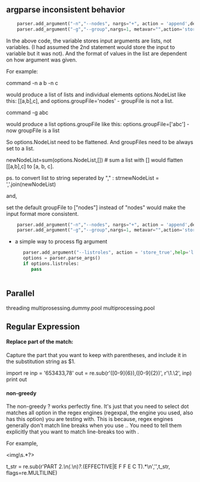 ## argparse inconsistent behavior 

```py
    parser.add_argument("-n","--nodes", nargs="+", action = 'append',dest="NodeList", help="a list of nodes seperated by space")
    parser.add_argument("-g","--group",nargs=1, metavar="",action='store',default="nodes",dest="groupFile", help="a file for list of nodes, one line per node")
```

In the above code, the variable stores input arguments are lists, not variables. (I had assumed the 2nd statement would store the input to  variable  but it was not). And the format of values in the list are dependent on how argument was given.

For example: 

command -n a b -n c  

would produce a list of lists and individual elements options.NodeList like this: [[a,b],c], and options.groupFile='nodes' - groupFile is not a list. 

command -g abc

would produce a list options.groupFile like this: options.groupFile=['abc'] - now groupFile is a list


So options.NodeList need to be flattened. And groupFiles need to be always set to a list. 

newNodeList=sum(options.NodeList,[]) # sum a list with [] would flatten [[a,b],c] to [a, b, c].

ps. to convert list to string seperated by "," :  strnewNodeList = ','.join(newNodeList)


and,

set the default groupFile to ["nodes"] instead of "nodes" would make the input format more consistent. 

```py
    parser.add_argument("-n","--nodes", nargs="+", action = 'append',dest="NodeList", help="a list of nodes seperated by space")
    parser.add_argument("-g","--group",nargs=1, metavar="",action='store',default=["nodes"],dest="groupFile", help="a file for list of nodes, one line per node")
```

* a simple way to process flg argument 
  ```py
     parser.add_argument("--listroles", action = 'store_true',help='list roles in the cluster')
     options = parser.parse_args()
     if options.listroles:
        pass
     
  ```

## Parallel

threading
multiprosessing.dummy.pool
multiprocessing.pool


## Regular Expression

#### Replace part of the match:

Capture the part that you want to keep with parentheses, and include it in the substitution string as $1.

import re
inp = '653433,78'
out = re.sub(r'([0-9]{6}),([0-9]{2})', r'\1.\2', inp)
print out

#### non-greedy

The non-greedy ? works perfectly fine. It's just that you need to select dot matches all option in the regex engines (regexpal, the engine you used, also has this option) you are testing with. This is because, regex engines generally don't match line breaks when you use .. You need to tell them explicitly that you want to match line-breaks too with .

For example,

<img\s.*?>

t_str = re.sub(r'PART 2.*\n(.*\n)*?.*(EFFECTIVE|E F F E C T).*\n','',t_str, flags=re.MULTILINE)


